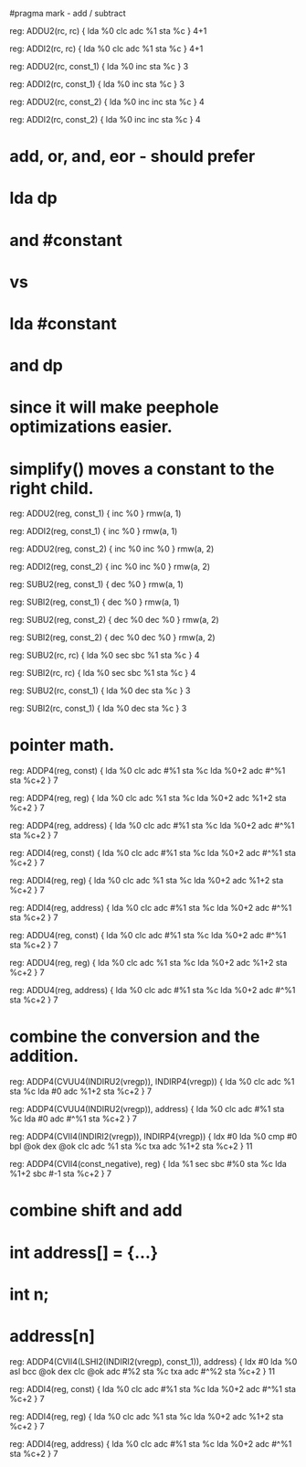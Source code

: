 #pragma mark - add / subtract

reg: ADDU2(rc, rc) {
    lda %0
    clc
    adc %1
    sta %c
} 4+1

reg: ADDI2(rc, rc) {
    lda %0
    clc
    adc %1
    sta %c
} 4+1


reg: ADDU2(rc, const_1) {
    lda %0
    inc
    sta %c
} 3

reg: ADDI2(rc, const_1) {
    lda %0
    inc
    sta %c
} 3

reg: ADDU2(rc, const_2) {
    lda %0
    inc
    inc
    sta %c
} 4

reg: ADDI2(rc, const_2) {
    lda %0
    inc
    inc
    sta %c
} 4

# add, or, and, eor - should prefer
# lda dp
# and #constant
# vs
# lda #constant
# and dp
# since it will make peephole optimizations easier.
# simplify() moves a constant to the right child.

reg: ADDU2(reg, const_1) {
    inc %0
} rmw(a, 1)

reg: ADDI2(reg, const_1) {
    inc %0
} rmw(a, 1)

reg: ADDU2(reg, const_2) {
    inc %0
    inc %0
} rmw(a, 2)

reg: ADDI2(reg, const_2) {
    inc %0
    inc %0
} rmw(a, 2)

reg: SUBU2(reg, const_1) {
    dec %0
} rmw(a, 1)

reg: SUBI2(reg, const_1) {
    dec %0
} rmw(a, 1)

reg: SUBU2(reg, const_2) {
    dec %0
    dec %0
} rmw(a, 2)

reg: SUBI2(reg, const_2) {
    dec %0
    dec %0
} rmw(a, 2)


reg: SUBU2(rc, rc) {
    lda %0
    sec
    sbc %1
    sta %c
} 4

reg: SUBI2(rc, rc) {
    lda %0
    sec
    sbc %1
    sta %c
} 4

reg: SUBU2(rc, const_1) {
    lda %0
    dec
    sta %c
} 3

reg: SUBI2(rc, const_1) {
    lda %0
    dec
    sta %c
} 3



# pointer math.


reg: ADDP4(reg, const) {
    lda %0
    clc
    adc #%1
    sta %c
    lda %0+2
    adc #^%1
    sta %c+2
} 7

reg: ADDP4(reg, reg) {
    lda %0
    clc
    adc %1
    sta %c
    lda %0+2
    adc %1+2
    sta %c+2
} 7


reg: ADDP4(reg, address) {
    lda %0
    clc
    adc #%1
    sta %c
    lda %0+2
    adc #^%1
    sta %c+2
} 7


reg: ADDI4(reg, const) {
    lda %0
    clc
    adc #%1
    sta %c
    lda %0+2
    adc #^%1
    sta %c+2
} 7

reg: ADDI4(reg, reg) {
    lda %0
    clc
    adc %1
    sta %c
    lda %0+2
    adc %1+2
    sta %c+2
} 7


reg: ADDI4(reg, address) {
    lda %0
    clc
    adc #%1
    sta %c
    lda %0+2
    adc #^%1
    sta %c+2
} 7


reg: ADDU4(reg, const) {
    lda %0
    clc
    adc #%1
    sta %c
    lda %0+2
    adc #^%1
    sta %c+2
} 7

reg: ADDU4(reg, reg) {
    lda %0
    clc
    adc %1
    sta %c
    lda %0+2
    adc %1+2
    sta %c+2
} 7


reg: ADDU4(reg, address) {
    lda %0
    clc
    adc #%1
    sta %c
    lda %0+2
    adc #^%1
    sta %c+2
} 7



# combine the conversion and the addition.
reg: ADDP4(CVUU4(INDIRU2(vregp)), INDIRP4(vregp)) {
    lda %0
    clc
    adc %1
    sta %c
    lda #0
    adc %1+2
    sta %c+2
} 7

reg: ADDP4(CVUU4(INDIRU2(vregp)), address) {
    lda %0
    clc
    adc #%1
    sta %c
    lda #0
    adc #^%1
    sta %c+2
} 7


reg: ADDP4(CVII4(INDIRI2(vregp)), INDIRP4(vregp)) {
    ldx #0
    lda %0
    cmp #0
    bpl @ok
    dex
@ok
    clc
    adc %1
    sta %c
    txa
    adc %1+2
    sta %c+2
} 11



reg: ADDP4(CVII4(const_negative), reg) {
    lda %1
    sec
    sbc #%0
    sta %c
    lda %1+2
    sbc #-1
    sta %c+2
} 7


# combine shift and add
# int address[] = {...}
# int n;
# address[n]
reg: ADDP4(CVII4(LSHI2(INDIRI2(vregp), const_1)), address) {
    ldx #0
    lda %0
    asl
    bcc @ok
    dex
    clc
@ok
    adc #%2
    sta %c
    txa
    adc #^%2
    sta %c+2
} 11




reg: ADDI4(reg, const) {
    lda %0
    clc
    adc #%1
    sta %c
    lda %0+2
    adc #^%1
    sta %c+2
} 7

reg: ADDI4(reg, reg) {
    lda %0
    clc
    adc %1
    sta %c
    lda %0+2
    adc %1+2
    sta %c+2
} 7


reg: ADDI4(reg, address) {
    lda %0
    clc
    adc #%1
    sta %c
    lda %0+2
    adc #^%1
    sta %c+2
} 7
